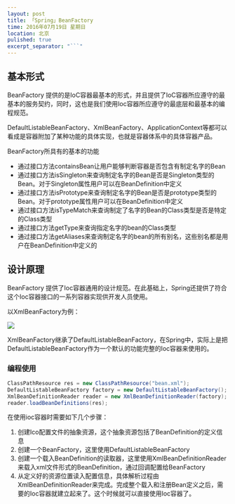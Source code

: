 ```yaml
---
layout: post
title: 「Spring」BeanFactory
time: 2016年07月19日 星期日
location: 北京
pulished: true
excerpt_separator: "```"
---
```


## 基本形式

BeanFactory 提供的是IoC容器最基本的形式，并且提供了IoC容器所应遵守的最基本的服务契约，同时，这也是我们使用Ioc容器所应遵守的最底层和最基本的编程规范。

<!--more-->

DefaultListableBeanFactory、XmlBeanFactory、ApplicationContext等都可以看成是容器附加了某种功能的具体实现，也就是容器体系中的具体容器产品。

BeanFactory所具有的基本的功能

* 通过接口方法containsBean让用户能够判断容器是否包含有制定名字的Bean
* 通过接口方法isSingleton来查询制定名字的Bean是否是Singleton类型的Bean。对于Singleton属性用户可以在BeanDefinition中定义
* 通过接口方法isPrototype来查询制定名字的Bean是否是prototype类型的Bean。对于prototype属性用户可以在BeanDefinition中定义
* 通过接口方法isTypeMatch来查询制定了名字的Bean的Class类型是否是特定的Class类型
* 通过接口方法getType来查询指定名字的bean的Class类型
* 通过接口方法getAliases来查询制定名字的bean的所有别名，这些别名都是用户在BeanDefinition中定义的

## 设计原理

BeanFactory 提供了Ioc容器通用的设计规范。在此基础上，Spring还提供了符合这个Ioc容器接口的一系列容器实现供开发人员使用。

以XmlBeanFactory为例：

![](/blog/images/20200719/1.png)

XmlBeanFactory继承了DefaultListableBeanFactory，在Spring中，实际上是把DefaultListableBeanFactory作为一个默认的功能完整的Ioc容器来使用的。

### 编程使用

```java
ClassPathResource res = new ClassPathResource("bean.xml");
DefaultListableBeanFactory factory = new DefaultListableBeanFactory();
XmlBeanDefinitionReader reader = new XmlBeanDefinitionReader(factory);
reader.loadBeanDefinitions(res);
```

在使用ioc容器时需要如下几个步骤：
1. 创建Ico配置文件的抽象资源，这个抽象资源包括了BeanDefinition的定义信息
2. 创建一个BeanFactory，这里使用DefaultListableBeanFactory
3. 创建一个载入BeanDefinition的读取器，这里使用XmlBeanDefinitionReader来载入xml文件形式的BeanDefinition，通过回调配置给BeanFactory
4. 从定义好的资源位置读入配置信息，具体解析过程由XmlBeanDefinitionReader来完成。完成整个载入和注册Bean定义之后，需要的Ioc容器就建立起来了。这个时候就可以直接使用Ioc容器了。